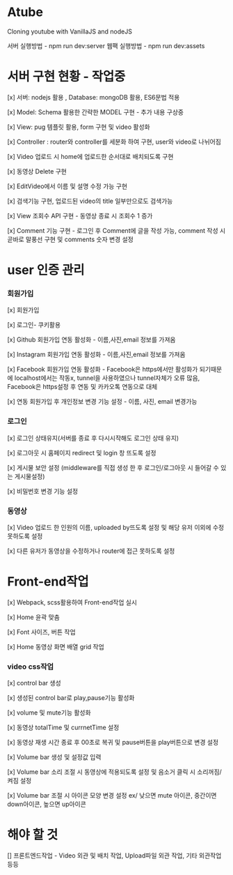 # Atube

Cloning youtube with VanillaJS and nodeJS

서버 실행방법 - npm run dev:server
웹팩 실행방법 - npm run dev:assets

# 서버 구현 현황 - 작업중

[x] 서버: nodejs 활용 , Database: mongoDB 활용, ES6문법 적용

[x] Model: Schema 활용한 간략한 MODEL 구현 - 추가 내용 구상중

[x] View: pug 템플릿 활용, form 구현 및 video 활성화

[x] Controller : router와 controller를 세분화 하여 구현, user와 video로 나뉘어짐

[x] Video 업로드 시 home에 업로드한 순서대로 배치되도록 구현

[x] 동영상 Delete 구현

[x] EditVideo에서 이름 및 설명 수정 가능 구현

[x] 검색기능 구현, 업로드된 video의 title 일부만으로도 검색가능

[x] View 조회수 API 구현 - 동영상 종료 시 조회수 1 증가

[x] Comment 기능 구현 - 로그인 후 Comment에 글을 작성 가능, comment 작성 시 곧바로 말풍선 구현 및 comments 숫자 변경 설정

# user 인증 관리

### 회원가입

[x] 회원가입

[x] 로그인- 쿠키활용

[x] Github 회원가입 연동 활성화 - 이름,사진,email 정보를 가져옴

[x] Instagram 회원가입 연동 활성화 - 이름,사진,email 정보를 가져옴

[x] Facebook 회원가입 연동 활성화 - Facebook은 https에서만 활성화가 되기때문에 localhost에서는 작동x, tunnel을 사용하였으나 tunnel자체가 오류 많음,
Facebook은 https설정 후 연동 및 카카오톡 연동으로 대체

[x] 연동 회원가입 후 개인정보 변경 기능 설정 - 이름, 사진, email 변경가능

### 로그인

[x] 로그인 상태유지(서버를 종료 후 다시시작해도 로그인 상태 유지)

[x] 로그아웃 시 홈페이지 redirect 및 login 창 뜨도록 설정

[x] 게시물 보안 설정 (middleware를 직접 생성 한 후 로그인/로그아웃 시 들어갈 수 있는 게시물설정)

[x] 비밀번호 변경 기능 설정

### 동영상

[x] Video 업로드 한 인원의 이름, uploaded by뜨도록 설정 및 해당 유저 이외에 수정 못하도록 설정

[x] 다른 유저가 동영상을 수정하거나 router에 접근 못하도록 설정

# Front-end작업

[x] Webpack, scss활용하여 Front-end작업 실시

[x] Home 윤곽 맞춤

[x] Font 사이즈, 버튼 작업

[x] Home 동영상 화면 배열 grid 작업

### video css작업

[x] control bar 생성

[x] 생성된 control bar로 play,pause기능 활성화

[x] volume 및 mute기능 활성화

[x] 동영상 totalTime 및 currnetTime 설정

[x] 동영상 재생 시간 종료 후 00초로 복귀 및 pause버튼을 play버튼으로 변경 설정

[x] Volume bar 생성 및 설정값 입력

[x] Volume bar 소리 조절 시 동영상에 적용되도록 설정 및 음소거 클릭 시 소리꺼짐/켜짐 설정

[x] Volume bar 조절 시 아이콘 모양 변경 설정 ex/ 낮으면 mute 아이콘, 중간이면 down아이콘, 높으면 up아이콘

# 해야 할 것

[] 프론트엔드작업 - Video 외관 및 배치 작업, Upload파일 외관 작업, 기타 외관작업 등등
